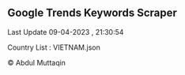 

## Google Trends Keywords Scraper 
 
Last Update 09-04-2023 , 21:30:54

Country List :
VIETNAM.json



© Abdul Muttaqin 
